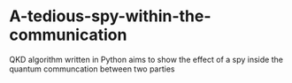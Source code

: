 # A-tedious-spy-within-the-communication
QKD algorithm written in Python aims to show the effect of a spy inside the quantum communcation between two parties
